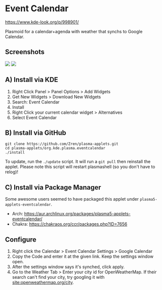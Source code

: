 # Event Calendar

https://www.kde-look.org/p/998901/

Plasmoid for a calendar+agenda with weather that synchs to Google Calendar.

## Screenshots

![](https://i.imgur.com/C8uSVZf.png)
![](https://i.imgur.com/mXT23zo.png)


## A) Install via KDE

1. Right Click Panel > Panel Options > Add Widgets
2. Get New Widgets > Download New Widgets
3. Search: Event Calendar
4. Install
5. Right Click your current calendar widget > Alternatives
6. Select Event Calendar

## B) Install via GitHub

```
git clone https://github.com/Zren/plasma-applets.git
cd plasma-applets/org.kde.plasma.eventcalendar
./install
```

To update, run the `./update` script. It will run a `git pull` then reinstall the applet. Please note this script will restart plasmashell (so you don't have to relog)!

## C) Install via Package Manager

Some awesome users seemed to have packaged this applet under `plasma5-applets-eventcalendar`.

* Arch: https://aur.archlinux.org/packages/plasma5-applets-eventcalendar/
* Chakra: https://chakraos.org/ccr/packages.php?ID=7656

## Configure

1. Right click the Calendar > Event Calendar Settings > Google Calendar
2. Copy the Code and enter it at the given link. Keep the settings window open.
3. After the settings window says it's synched, click apply.
4. Go to the Weather Tab > Enter your city id for OpenWeatherMap. If their search can't find your city, try googling it with [site:openweathermap.org/city](https://www.google.ca/search?q=site%3Aopenweathermap.org%2Fcity+toronto).

